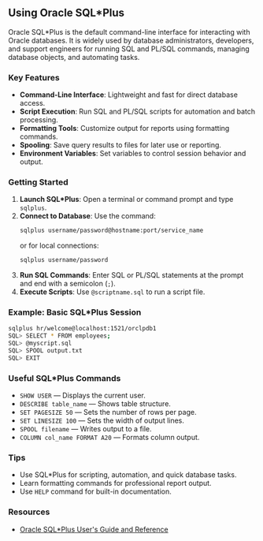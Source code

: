 ## Using Oracle SQL*Plus

Oracle SQL*Plus is the default command-line interface for interacting with Oracle databases. It is widely used by database administrators, developers, and support engineers for running SQL and PL/SQL commands, managing database objects, and automating tasks.

### Key Features
- **Command-Line Interface**: Lightweight and fast for direct database access.
- **Script Execution**: Run SQL and PL/SQL scripts for automation and batch processing.
- **Formatting Tools**: Customize output for reports using formatting commands.
- **Spooling**: Save query results to files for later use or reporting.
- **Environment Variables**: Set variables to control session behavior and output.

### Getting Started
1. **Launch SQL*Plus**: Open a terminal or command prompt and type `sqlplus`.
2. **Connect to Database**: Use the command:
	```sh
	sqlplus username/password@hostname:port/service_name
	```
	or for local connections:
	```sh
	sqlplus username/password
	```
3. **Run SQL Commands**: Enter SQL or PL/SQL statements at the prompt and end with a semicolon (`;`).
4. **Execute Scripts**: Use `@scriptname.sql` to run a script file.

### Example: Basic SQL*Plus Session
```sh
sqlplus hr/welcome@localhost:1521/orclpdb1
SQL> SELECT * FROM employees;
SQL> @myscript.sql
SQL> SPOOL output.txt
SQL> EXIT
```

### Useful SQL*Plus Commands
- `SHOW USER` — Displays the current user.
- `DESCRIBE table_name` — Shows table structure.
- `SET PAGESIZE 50` — Sets the number of rows per page.
- `SET LINESIZE 100` — Sets the width of output lines.
- `SPOOL filename` — Writes output to a file.
- `COLUMN col_name FORMAT A20` — Formats column output.

### Tips
- Use SQL*Plus for scripting, automation, and quick database tasks.
- Learn formatting commands for professional report output.
- Use `HELP` command for built-in documentation.

### Resources
- [Oracle SQL*Plus User's Guide and Reference](https://docs.oracle.com/en/database/oracle/oracle-database/23/sqpug/index.html)
